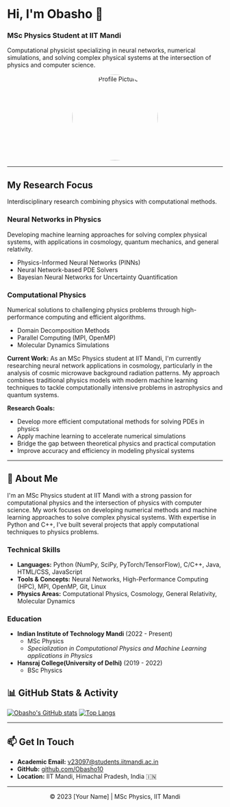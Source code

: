 # Hi, I'm Obasho 👋

### MSc Physics Student at IIT Mandi

Computational physicist specializing in neural networks, numerical simulations, and solving complex physical systems at the intersection of physics and computer science.

<p align="center">
  <img src="https://avatars.githubusercontent.com/u/Obasho10?v=4" alt="Profile Picture" width="200" height="200" style="border-radius:50%;"> 
</p>

---

## My Research Focus

Interdisciplinary research combining physics with computational methods.

### Neural Networks in Physics
Developing machine learning approaches for solving complex physical systems, with applications in cosmology, quantum mechanics, and general relativity.
*   Physics-Informed Neural Networks (PINNs)
*   Neural Network-based PDE Solvers
*   Bayesian Neural Networks for Uncertainty Quantification

### Computational Physics
Numerical solutions to challenging physics problems through high-performance computing and efficient algorithms.
*   Domain Decomposition Methods
*   Parallel Computing (MPI, OpenMP)
*   Molecular Dynamics Simulations

**Current Work:** As an MSc Physics student at IIT Mandi, I'm currently researching neural network applications in cosmology, particularly in the analysis of cosmic microwave background radiation patterns. My approach combines traditional physics models with modern machine learning techniques to tackle computationally intensive problems in astrophysics and quantum systems.

**Research Goals:**
*   Develop more efficient computational methods for solving PDEs in physics
*   Apply machine learning to accelerate numerical simulations
*   Bridge the gap between theoretical physics and practical computation
*   Improve accuracy and efficiency in modeling physical systems

---

## 🌱 About Me

I'm an MSc Physics student at IIT Mandi with a strong passion for computational physics and the intersection of physics with computer science. My work focuses on developing numerical methods and machine learning approaches to solve complex physical systems. With expertise in Python and C++, I've built several projects that apply computational techniques to physics problems.

### Technical Skills

*   **Languages:** Python (NumPy, SciPy, PyTorch/TensorFlow), C/C++, Java, HTML/CSS, JavaScript
*   **Tools & Concepts:** Neural Networks, High-Performance Computing (HPC), MPI, OpenMP, Git, Linux
*   **Physics Areas:** Computational Physics, Cosmology, General Relativity, Molecular Dynamics



### Education

*   **Indian Institute of Technology Mandi** (2022 - Present)
    *   MSc Physics
    *   *Specialization in Computational Physics and Machine Learning applications in Physics*
*   **Hansraj College(University of Delhi)** (2019 - 2022)
    *   BSc Physics


## 📊 GitHub Stats & Activity


[![Obasho's GitHub stats](https://github-readme-stats.vercel.app/api?username=Obasho10&show_icons=true&theme=radical)](https://github.com/anuraghazra/github-readme-stats)
[![Top Langs](https://github-readme-stats.vercel.app/api/top-langs/?username=Obasho10&layout=compact&theme=radical)](https://github.com/anuraghazra/github-readme-stats)

---


## 📫 Get In Touch

*   **Academic Email:** [v23097@students.iitmandi.ac.in](mailto:v23097@students.iitmandi.ac.in) 
*   **GitHub:** [github.com/Obasho10](https://github.com/Obasho10) 
*   **Location:** IIT Mandi, Himachal Pradesh, India 🇮🇳

<!-- Optional: Add links to Google Scholar, ResearchGate etc. -->
<!-- <a href="link-to-google-scholar"><img src="https://img.shields.io/badge/Google_Scholar-4285F4?style=for-the-badge&logo=google-scholar&logoColor=white"></a> -->
<!-- <a href="link-to-researchgate"><img src="https://img.shields.io/badge/ResearchGate-00CCBB?style=for-the-badge&logo=researchgate&logoColor=white"></a> -->

---
<p align="center">
  © 2023 [Your Name] | MSc Physics, IIT Mandi
</p>

